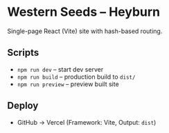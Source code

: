 # Western Seeds – Heyburn

Single-page React (Vite) site with hash-based routing.

## Scripts
- `npm run dev` – start dev server
- `npm run build` – production build to `dist/`
- `npm run preview` – preview built site

## Deploy
- GitHub -> Vercel (Framework: Vite, Output: `dist`)
